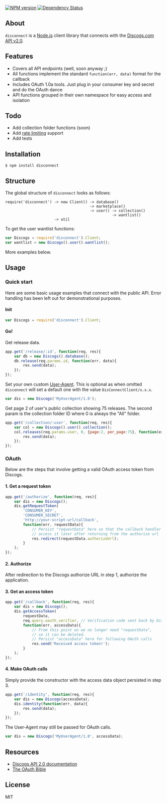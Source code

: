 [![NPM version](https://badge.fury.io/js/disconnect.svg)](http://badge.fury.io/js/disconnect)
[![Dependency Status](https://david-dm.org/bartve/disconnect.png)](https://david-dm.org/bartve/disconnect)

## About

`disconnect` is a [Node.js](http://www.nodejs.org) client library that connects with the [Discogs.com API v2.0](http://www.discogs.com/developers/).

## Features

  * Covers all API endpoints (well, soon anyway ;)
  * All functions implement the standard `function(err, data)` format for the callback
  * Includes OAuth 1.0a tools. Just plug in your consumer key and secret and do the OAuth dance
  * API functions grouped in their own namespace for easy access and isolation
  
## Todo

  * Add collection folder functions (soon)
  * Add [rate limiting](http://www.discogs.com/developers/accessing.html#rate-limiting) support
  * Add tests

## Installation

`$ npm install disconnect`

## Structure
The global structure of `disconnect` looks as follows:
```
require('disconnect') -> new Client() -> database()
                                      -> marketplace()
                                      -> user() -> collection()
                                                -> wantlist()
                      -> util
```
To get the user wantlist functions: 
```javascript
var Discogs = require('disconnect').Client;
var wantlist = new Discogs().user().wantlist();
```
More examples below.

## Usage

### Quick start
Here are some basic usage examples that connect with the public API. Error handling has been left out for demonstrational purposes.

#### Init

```javascript
var Discogs = require('disconnect').Client;
```
#### Go!

Get release data.
```javascript
app.get('/release/:id', function(req, res){
	var db = new Discogs().database();
	db.release(req.params.id, function(err, data){
		res.send(data);
	});
});
```

Set your own custom [User-Agent](http://www.discogs.com/developers/accessing.html#required-headers). This is optional as when omitted `disconnect` will set a default one with the value `DisConnectClient/x.x.x`.
```javascript
var dis = new Discogs('MyUserAgent/1.0');
```

Get page 2 of user's public collection showing 75 releases.
The second param is the collection folder ID where 0 is always the "All" folder.
```javascript
app.get('/collection/:user', function(req, res){
	var col = new Discogs().user().collection();
	col.releases(req.params.user, 0, {page:2, per_page:75}, function(err, data){
		res.send(data);
	});
});
```

### OAuth
Below are the steps that involve getting a valid OAuth access token from Discogs.

#### 1. Get a request token
```javascript
app.get('/authorize', function(req, res){
	var dis = new Discogs();
	dis.getRequestToken(
		'CONSUMER_KEY', 
		'CONSUMER_SECRET', 
		'http://your-script-url/callback', 
		function(err, requestData){
			// Persist "requestData" here so that the callback handler can 
			// access it later after returning from the authorize url
			res.redirect(requestData.authorizeUrl);
		}
	);
});
```
#### 2. Authorize
After redirection to the Discogs authorize URL in step 1, authorize the application.

#### 3. Get an access token
```javascript
app.get('/callback', function(req, res){
	var dis = new Discogs();
	dis.getAccessToken(
		requestData, 
		req.query.oauth_verifier, // Verification code sent back by Discogs
		function(err, accessData){
			// From this point on we no longer need "requestData", 
			// so it can be deleted.
			// Persist "accessData" here for following OAuth calls 
			res.send('Received access token!');
		}
	);
});
```
#### 4. Make OAuth calls
Simply provide the constructor with the access data object persisted in step 3.
```javascript
app.get('/identity', function(req, res){
	var dis = new Discogs(accessData);
	dis.identity(function(err, data){
		res.send(data);
	});
});
```
The User-Agent may still be passed for OAuth calls.
```javascript
var dis = new Discogs('MyUserAgent/1.0', accessData);
```

## Resources

  * [Discogs API 2.0 documentation](http://www.discogs.com/developers/)
  * [The OAuth Bible](http://oauthbible.com/)

## License

MIT